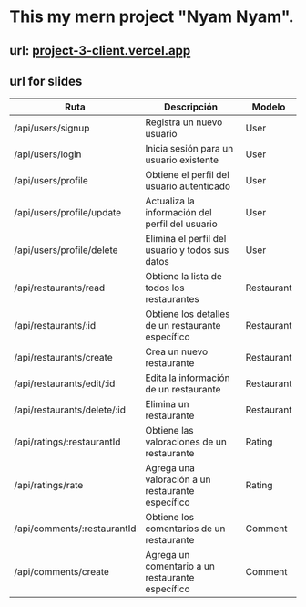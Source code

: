 # This my mern project "Nyam Nyam".

## url: [project-3-client.vercel.app](https://project-3-client.vercel.app/)

## url for slides


| Ruta                      | Descripción                                            | Modelo      |
|---------------------------|--------------------------------------------------------|-------------|
| /api/users/signup         | Registra un nuevo usuario                              | User        |  
| /api/users/login          | Inicia sesión para un usuario existente                | User        |
| /api/users/profile        | Obtiene el perfil del usuario autenticado              | User        |
| /api/users/profile/update | Actualiza la información del perfil del usuario        | User        | 
| /api/users/profile/delete | Elimina el perfil del usuario y todos sus datos        | User        |
| /api/restaurants/read     | Obtiene la lista de todos los restaurantes             | Restaurant  |
| /api/restaurants/:id      | Obtiene los detalles de un restaurante específico      | Restaurant  |
| /api/restaurants/create   | Crea un nuevo restaurante                              | Restaurant  |
| /api/restaurants/edit/:id | Edita la información de un restaurante                 | Restaurant  | 
| /api/restaurants/delete/:id | Elimina un restaurante                               | Restaurant  |
| /api/ratings/:restaurantId| Obtiene las valoraciones de un restaurante             | Rating      |
| /api/ratings/rate         | Agrega una valoración a un restaurante específico      | Rating      |
| /api/comments/:restaurantId| Obtiene los comentarios de un restaurante             | Comment     |
| /api/comments/create      | Agrega un comentario a un restaurante específico       | Comment     |

